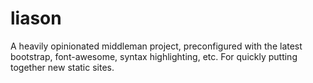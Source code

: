 liason
======

A heavily opinionated middleman project, preconfigured with the latest bootstrap, font-awesome, syntax highlighting, etc. For quickly putting together new static sites. 
